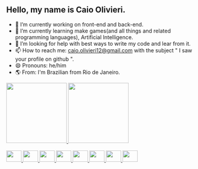 ## Hello, my name is Caio Olivieri. 


- 🔭 I’m currently working on front-end and back-end.
- 🌱 I’m currently learning make games(and all things and related programming languages), Artificial Intelligence.
- 🤔 I’m looking for help with best ways to write my code and lear from it.
- 📫 How to reach me: caio.olivieri12@gmail.com with the subject  " I saw your profile on github ".
- 😄 Pronouns: he/him
- 🌎 From: I'm Brazilian from Rio de Janeiro.

<div>
  <a href="https://github.com/Caio280">
  <img height="160em" 
       src="https://github-readme-stats.vercel.app/api?username=Caio280&show_icons=true&theme=chartreuse-dark&include_all_commits=true&count_private=true"/>
  <img height="160em" 
       src="https://github-readme-stats.vercel.app/api/top-langs/?username=Caio280&layout=compact&langs_count=16&theme=chartreuse-dark"/>
</div>
  
<div style="display: inline_block"><br>
  <img aling="center" height="30" width="40" src="https://cdn.jsdelivr.net/gh/devicons/devicon/icons/cplusplus/cplusplus-plain.svg"/>
  <img aling="center" height="30" width="40" src="https://cdn.jsdelivr.net/gh/devicons/devicon/icons/python/python-original.svg"/>
  <img aling="center" height="30" width="40" src="https://cdn.jsdelivr.net/gh/devicons/devicon/icons/javascript/javascript-plain.svg"/>
  <img aling="center" height="30" width="40" src="https://cdn.jsdelivr.net/gh/devicons/devicon/icons/nodejs/nodejs-original-wordmark.svg"/>
  <img aling="center" height="30" width="40" src="https://cdn.jsdelivr.net/gh/devicons/devicon/icons/typescript/typescript-plain.svg"/>
  <img aling="center" height="30" width="40" src="https://cdn.jsdelivr.net/gh/devicons/devicon/icons/react/react-original-wordmark.svg"/>
  <img aling="center" height="30" width="40" src="https://cdn.jsdelivr.net/gh/devicons/devicon/icons/html5/html5-plain-wordmark.svg"/>
  <img aling="center" height="30" width="40" src="https://cdn.jsdelivr.net/gh/devicons/devicon/icons/css3/css3-plain-wordmark.svg"/>
</div>
  
  ## 
